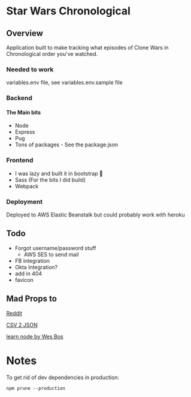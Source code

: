 # Star Wars Chronological

## Overview
Application built to make tracking what episodes of Clone Wars in Chronological order you've watched.

### Needed to work
variables.env file, see variables.env.sample file

### Backend
#### The Main bits
* Node
* Express
* Pug
* Tons of packages - See the package.json

### Frontend
* I was lazy and built it in bootstrap 💩
* Sass (For the bits I did build)
* Webpack

### Deployment
Deployed to AWS Elastic Beanstalk but could probably work with heroku

## Todo 
* Forgot username/password stuff
  * AWS SES to send mail
* FB integration
* Okta Integration?
* add in 404
* favicon

## Mad Props to

[Reddit](https://www.reddit.com/r/StarWars/comments/31ij0p/the_clone_wars_in_chronological_order_w_links_to/)

[CSV 2 JSON](http://www.csvjson.com/csv2json)

[learn node by Wes Bos](http://learnnode.com)

# Notes
To get rid of dev dependencies in production:
```
npm prune --production
```